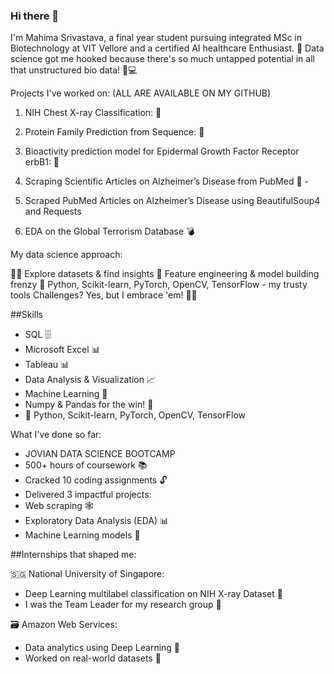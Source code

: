 ### Hi there 👋
 I'm Mahima Srivastava, a final year student pursuing integrated MSc in Biotechnology at VIT Vellore and a certified AI healthcare Enthusiast. 🌱 Data science got me hooked because there's so much untapped potential in all that unstructured bio data! 🧬💻

Projects I've worked on: (ALL ARE AVAILABLE ON MY GITHUB)

1. NIH Chest X-ray Classification: 🏥


2. Protein Family Prediction from Sequence: 🧬


3. Bioactivity prediction model for Epidermal Growth Factor Receptor erbB1: 📱


4. Scraping Scientific Articles on Alzheimer’s Disease from PubMed 🧩 -


5. Scraped PubMed Articles on Alzheimer’s Disease using BeautifulSoup4 and Requests


6. EDA on the Global Terrorism Database 💣 



My data science approach:

🕵️‍♂️ Explore datasets & find insights
🧰 Feature engineering & model building frenzy
🐍 Python, Scikit-learn, PyTorch, OpenCV, TensorFlow - my trusty tools
Challenges? Yes, but I embrace 'em! 🏋️‍♀️

##Skills 

- SQL 🗄️
- Microsoft Excel 📊
- Tableau 📊
- Data Analysis & Visualization 📈
- Machine Learning 🤖
- Numpy & Pandas for the win! 🐼
- 🐍 Python, Scikit-learn, PyTorch, OpenCV, TensorFlow 

What I've done so far:
- JOVIAN DATA SCIENCE BOOTCAMP
- 500+ hours of coursework 📚
- Cracked 10 coding assignments 🔓
- Delivered 3 impactful projects:
- Web scraping 🕸️
- Exploratory Data Analysis (EDA) 📊
- Machine Learning models 🤖


##Internships that shaped me:

🇸🇬 National University of Singapore:
 - Deep Learning multilabel classification on NIH X-ray Dataset 🏥
 - I was the Team Leader for my research group 💪


🗃 Amazon Web Services:
 - Data analytics using Deep Learning 🚀
 - Worked on real-world datasets 💼

